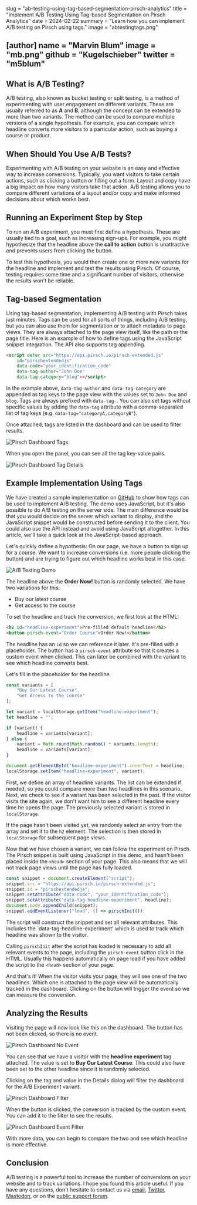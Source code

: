 slug = "ab-testing-using-tag-based-segmentation-pirsch-analytics"
title = "Implement A/B Testing Using Tag-based Segmentation on Pirsch Analytics"
date = 2024-02-22
summary = "Learn how you can implement A/B testing on Pirsch using tags."
image = "abtestingtags.png"

[author]
name = "Marvin Blum"
image = "mb.png"
github = "Kugelschieber"
twitter = "m5blum"
---

## What is A/B Testing?

A/B testing, also known as bucket testing or split testing, is a method of experimenting with user engagement on different variants. These are usually referred to as **A** and **B**, although the concept can be extended to more than two variants. The method can be used to compare multiple versions of a single hypothesis. For example, you can compare which headline converts more visitors to a particular action, such as buying a course or product.

## When Should You Use A/B Tests?

Experimenting with A/B testing on your website is an easy and effective way to increase conversions. Typically, you want visitors to take certain actions, such as clicking a button or filling out a form. Layout and copy have a big impact on how many visitors take that action. A/B testing allows you to compare different variations of a layout and/or copy and make informed decisions about which works best.

## Running an Experiment Step by Step

To run an A/B experiment, you must first define a hypothesis. These are usually tied to a goal, such as increasing sign-ups. For example, you might hypothesize that the headline above the **call to action** button is unattractive and prevents users from clicking the button.

To test this hypothesis, you would then create one or more new variants for the headline and implement and test the results using Pirsch. Of course, testing requires some time and a significant number of visitors, otherwise the results won't be reliable.

## Tag-based Segmentation

Using tag-based segmentation, implementing A/B testing with Pirsch takes just minutes. Tags can be used for all sorts of things, including A/B testing, but you can also use them for segmentation or to attach metadata to page views. They are always attached to the page view itself, like the path or the page title. Here is an example of how to define tags using the JavaScript snippet integration. The API also supports tag appending.

```html
<script defer src="https://api.pirsch.io/pirsch-extended.js"
    id="pirschextendedjs"
    data-code="your_identification_code"
    data-tag-author="John Doe"
    data-tag-category="blog"></script>
```

In the example above, `data-tag-author` and `data-tag-category` are appended as tag keys to the page view with the values set to `John Doe` and `blog`. Tags are always prefixed with `data-tag-`. You can also set tags without specific values by adding the `data-tag` attribute with a comma-separated list of tag keys (e.g. `data-tag="categoryA,categoryB"`).

Once attached, tags are listed in the dashboard and can be used to filter results.

![Pirsch Dashboard Tags](/blog/static/abtestingtags/tag-panel.png)

When you open the panel, you can see all the tag key-value pairs.

![Pirsch Dashboard Tag Details](/blog/static/abtestingtags/tag-details.png)

## Example Implementation Using Tags

We have created a sample implementation on [GitHub](https://github.com/pirsch-analytics/demo/blob/master/web/static/abtesting.php) to show how tags can be used to implement A/B testing. The demo uses JavaScript, but it's also possible to do A/B testing on the server side. The main difference would be that you would decide on the server which variant to display, and the JavaScript snippet would be constructed before sending it to the client. You could also use the API instead and avoid using JavaScript altogether. In this article, we'll take a quick look at the JavaScript-based approach.

Let's quickly define a hypothesis: On our page, we have a button to sign up for a course. We want to increase conversions (i.e. more people clicking the button) and are trying to figure out which headline works best in this case.

![A/B Testing Demo](/blog/static/abtestingtags/demo.png)

The headline above the **Order Now!** button is randomly selected. We have two variations for this:

* Buy our latest course
* Get access to the course

To set the headline and track the conversion, we first look at the HTML:

```html
<h2 id="headline-experiment">Pre-filled default headline</h2>
<button pirsch-event="Order Course">Order Now!</button>
```

The headline has an `id` so we can reference it later. It's pre-filled with a placeholder. The button has a `pirsch-event` attribute so that it creates a custom event when clicked. This can later be combined with the variant to see which headline converts best.

Let's fill in the placeholder for the headline.

```js
const variants = [
    "Buy Our Latest Course",
    "Get Access to the Course"
];

let variant = localStorage.getItem("headline-experiment");
let headline = "";

if (variant) {
    headline = variants[variant];
} else {
    variant = Math.round(Math.random() * variants.length);
    headline = variants[variant];
}

document.getElementById("headline-experiment").innerText = headline;
localStorage.setItem("headline-experiment", variant);
```

First, we define an array of headline variants. The list can be extended if needed, so you could compare more than two headlines in this scenario. Next, we check to see if a variant has been selected in the past. If the visitor visits the site again, we don't want him to see a different headline every time he opens the page. The previously selected variant is stored in `localStorage`.

If the page hasn't been visited yet, we randomly select an entry from the array and set it to the `h2` element. The selection is then stored in `localStorage` for subsequent page views.

Now that we have chosen a variant, we can follow the experiment on Pirsch. The Pirsch snippet is built using JavaScript in this demo, and hasn't been placed inside the `<head>` section of your page. This also means that we will not track page views until the page has fully loaded.

```js
const snippet = document.createElement("script");
snippet.src = "https://api.pirsch.io/pirsch-extended.js";
snippet.id = "pirschextendedjs";
snippet.setAttribute("data-code", "your_identification_code");
snippet.setAttribute("data-tag-headline-experiment", headline);
document.body.appendChild(snippet);
snippet.addEventListener("load", () => pirschInit());
```

The script will construct the snippet and set all relevant attributes. This includes the `data-tag-headline-experiment' which is used to track which headline was shown to the visitor.

Calling `pirschInit` after the script has loaded is necessary to add all relevant events to the page, including the `pirsch-event` button click in the HTML. Usually this happens automatically on page load if you have added the script to the `<head>` section of your page.

And that's it! When the visitor visits your page, they will see one of the two headlines. Which one is attached to the page view will be automatically tracked in the dashboard. Clicking on the button will trigger the event so we can measure the conversion.

## Analyzing the Results

Visiting the page will now look like this on the dashboard. The button has not been clicked, so there is no event.

![Pirsch Dashboard No Event](/blog/static/abtestingtags/dashboard-no-event.png)

You can see that we have a visitor with the **headline experiment** tag attached. The value is set to **Buy Our Latest Course**. This could also have been set to the other headline since it is randomly selected.

Clicking on the tag and value in the Details dialog will filter the dashboard for the A/B Experiment variant.

![Pirsch Dashboard Filter](/blog/static/abtestingtags/dashboard-tag-filter.png)

When the button is clicked, the conversion is tracked by the custom event. You can add it to the filter to see the results.

![Pirsch Dashboard Event Filter](/blog/static/abtestingtags/dashboard-tag-event-filter.png)

With more data, you can begin to compare the two and see which headline is more effective.

## Conclusion

A/B testing is a powerful tool to increase the number of conversions on your website and to track variations. I hope you found this article useful. If you have any questions, don't hesitate to contact us via [email](mailto:support@pirsch.io), [Twitter](https://twitter.com/PirschAnalytics), [Mastodon](https://social.anoxinon.de/@pirsch), or on the [public support forum](https://forum.pirsch.io/).
